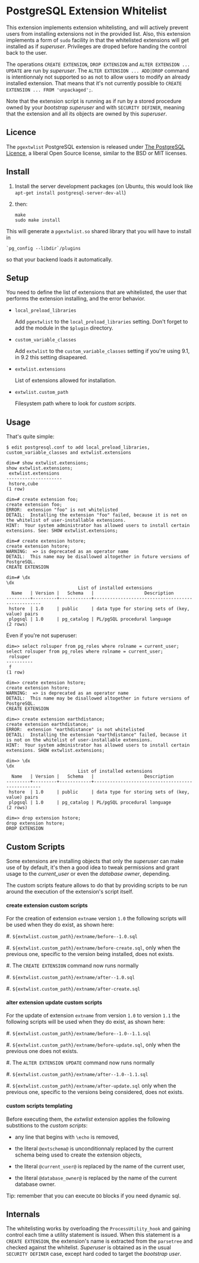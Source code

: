 # PostgreSQL Extension Whitelist

This extension implements extension whitelisting, and will actively prevent
users from installing extensions not in the provided list. Also, this
extension implements a form of `sudo` facility in that the whitelisted
extensions will get installed as if *superuser*. Privileges are droped
before handing the control back to the user.

The operations `CREATE EXTENSION`, `DROP EXTENSION` and `ALTER EXTENSION ...
UPDATE` are run by *superuser*. The `ALTER EXTENSION ... ADD|DROP` command
is intentionnaly not supported so as not to allow users to modify an already
installed extension. That means that it's not currently possible to `CREATE
EXTENSION ... FROM 'unpackaged';`.

Note that the extension script is running as if run by a stored procedure
owned by your *bootstrap superuser* and with `SECURITY DEFINER`, meaning
that the extension and all its objects are owned by this *superuser*.

## Licence

The `pgextwlist` PostgreSQL extension is released under
[The PostgreSQL Licence](http://www.postgresql.org/about/licence/), a
liberal Open Source license, similar to the BSD or MIT licenses.

## Install

 1. Install the server development packages (on Ubuntu, this would look like
    `apt-get install postgresql-server-dev-all`)

 2. then:

        make
        sudo make install

This will generate a `pgextwlist.so` shared library that you will have to
install in

    `pg_config --libdir`/plugins

so that your backend loads it automatically.

## Setup

You need to define the list of extensions that are whitelisted, the user
that performs the extension installing, and the error behavior.

* `local_preload_libraries`

  Add `pgextwlist` to the `local_preload_libraries` setting. Don't forget to
  add the module in the `$plugin` directory.

* `custom_variable_classes`

  Add `extwlist` to the `custom_variable_classes` setting if you're using
  9.1, in 9.2 this setting disapeared.

* `extwlist.extensions`

  List of extensions allowed for installation.

* `extwlist.custom_path`

  Filesystem path where to look for *custom scripts*.

## Usage

That's quite simple:

    $ edit postgresql.conf to add local_preload_libraries, custom_variable_classes and extwlist.extensions

    dim=# show extwlist.extensions;
    show extwlist.extensions;
     extwlist.extensions 
    ---------------------
     hstore,cube
    (1 row)

    dim=# create extension foo;
    create extension foo;
    ERROR:  extension "foo" is not whitelisted
    DETAIL:  Installing the extension "foo" failed, because it is not on the whitelist of user-installable extensions.
    HINT:  Your system administrator has allowed users to install certain extensions. See: SHOW extwlist.extensions;

    dim=# create extension hstore;
    create extension hstore;
    WARNING:  => is deprecated as an operator name
    DETAIL:  This name may be disallowed altogether in future versions of PostgreSQL.
    CREATE EXTENSION

    dim=# \dx
    \dx
                               List of installed extensions
      Name   | Version |   Schema   |                   Description                    
    ---------+---------+------------+--------------------------------------------------
     hstore  | 1.0     | public     | data type for storing sets of (key, value) pairs
     plpgsql | 1.0     | pg_catalog | PL/pgSQL procedural language
    (2 rows)

Even if you're not superuser:

    dim=> select rolsuper from pg_roles where rolname = current_user;
    select rolsuper from pg_roles where rolname = current_user;
     rolsuper 
    ----------
     f
    (1 row)
    
    dim=> create extension hstore;
    create extension hstore;
    WARNING:  => is deprecated as an operator name
    DETAIL:  This name may be disallowed altogether in future versions of PostgreSQL.
    CREATE EXTENSION

    dim=> create extension earthdistance;
    create extension earthdistance;
    ERROR:  extension "earthdistance" is not whitelisted
    DETAIL:  Installing the extension "earthdistance" failed, because it is not on the whitelist of user-installable extensions.
    HINT:  Your system administrator has allowed users to install certain extensions. SHOW extwlist.extensions;

    dim=> \dx
    \dx
                               List of installed extensions
      Name   | Version |   Schema   |                   Description                    
    ---------+---------+------------+--------------------------------------------------
     hstore  | 1.0     | public     | data type for storing sets of (key, value) pairs
     plpgsql | 1.0     | pg_catalog | PL/pgSQL procedural language
    (2 rows)

    dim=> drop extension hstore;
    drop extension hstore;
    DROP EXTENSION

## Custom Scripts

Some extensions are installing objects that only the *superuser* can make
use of by default, it's then a good idea to tweak permissions and grant
usage to the *current_user* or even the *database owner*, depending.

The custom scripts feature allows to do that by providing scripts to be run
around the execution of the extension's script itself.

#### create extension custom scripts

For the creation of extension `extname` version `1.0` the following scripts
will be used when they do exist, as shown here:

  #. `${extwlist.custom_path}/extname/before--1.0.sql`

  #. `${extwlist.custom_path}/extname/before-create.sql`, only when the
     previous one, specific to the version being installed, does not exists.
	
  #. The `CREATE EXTENSION` command now runs normally

  #. `${extwlist.custom_path}/extname/after--1.0.sql`

  #. `${extwlist.custom_path}/extname/after-create.sql`

#### alter extension update custom scripts

For the update of extension `extname` from version `1.0` to version `1.1`
the following scripts will be used when they do exist, as shown here:

  #. `${extwlist.custom_path}/extname/before--1.0--1.1.sql`

  #. `${extwlist.custom_path}/extname/before-update.sql`, only when the
   previous one does not exists.
	
  #. The `ALTER EXTENSION UPDATE` command now runs normally

  #. `${extwlist.custom_path}/extname/after--1.0--1.1.sql`

  #. `${extwlist.custom_path}/extname/after-update.sql` only when the
     previous one, specific to the versions being considered, does not
     exists.

#### custom scripts templating

Before executing them, the *extwlist* extension applies the following
substitions to the *custom scripts*:

  - any line that begins with `\echo` is removed,

  - the literal `@extschema@` is unconditionnaly replaced by the current
    schema being used to create the extension objects,

  - the literal `@current_user@` is replaced by the name of the current
    user,
	
  - the literal `@database_owner@` is replaced by the name of the current
    database owner.

Tip: remember that you can execute `DO` blocks if you need dynamic sql.

## Internals

The whitelisting works by overloading the `ProcessUtility_hook` and gaining
control each time a utility statement is issued. When this statement is a
`CREATE EXTENSION`, the extension's name is extracted from the `parsetree`
and checked against the whitelist. *Superuser* is obtained as in the usual
`SECURITY DEFINER` case, except hard coded to target the *bootstrap user*.
